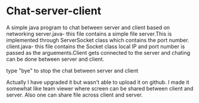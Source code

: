 # Chat-server-client
A simple java program to chat between server and client based on networking
server.java- this file contains a simple file server.This is implemented through ServerSocket class which contains the port number.
client.java- this file contains the Socket class local IP and port number is passed as the arguements.Client gets connected to the server
and chating can be done between server and client.

type "bye" to stop the chat between server and client

Actually I have upgraded it but wasn't able to upload it on github. I made it somewhat like team viewer where screen can be shared between client and server. Also one can share file across client and server.
